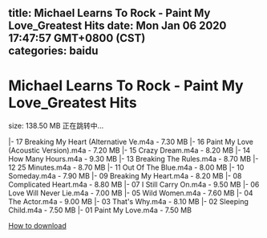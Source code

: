 
title: Michael Learns To Rock - Paint My Love_Greatest Hits
date: Mon Jan 06 2020 17:47:57 GMT+0800 (CST)    
categories: baidu
---

# Michael Learns To Rock - Paint My Love_Greatest Hits
size: 138.50 MB
 正在跳转中...
 
|- 17 Breaking My Heart (Alternative Ve.m4a - 7.30 MB
|- 16 Paint My Love (Acoustic Version).m4a - 7.20 MB
|- 15 Crazy Dream.m4a - 8.20 MB
|- 14 How Many Hours.m4a - 9.30 MB
|- 13 Breaking The Rules.m4a - 8.70 MB
|- 12 25 Minutes.m4a - 8.70 MB
|- 11 Out Of The Blue.m4a - 8.00 MB
|- 10 Someday.m4a - 7.90 MB
|- 09 Breaking My Heart.m4a - 8.20 MB
|- 08 Complicated Heart.m4a - 8.80 MB
|- 07 I Still Carry On.m4a - 9.50 MB
|- 06 Love Will Never Lie.m4a - 7.00 MB
|- 05 Wild Women.m4a - 7.60 MB
|- 04 The Actor.m4a - 9.00 MB
|- 03 That's Why.m4a - 8.10 MB
|- 02 Sleeping Child.m4a - 7.50 MB
|- 01 Paint My Love.m4a - 7.50 MB

[How to download](https://bpcam.bemobtrk.com/go/2ceec3aa-1ca2-46d6-b9ff-aaa5c184517c?jno=4764)